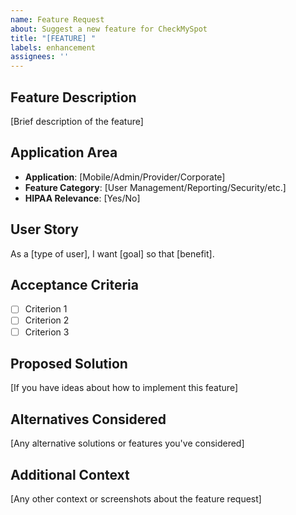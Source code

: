 ```yaml
---
name: Feature Request
about: Suggest a new feature for CheckMySpot
title: "[FEATURE] "
labels: enhancement
assignees: ''
---
```


## Feature Description
[Brief description of the feature]

## Application Area
- **Application**: [Mobile/Admin/Provider/Corporate]
- **Feature Category**: [User Management/Reporting/Security/etc.]
- **HIPAA Relevance**: [Yes/No]

## User Story
As a [type of user], I want [goal] so that [benefit].

## Acceptance Criteria
- [ ] Criterion 1
- [ ] Criterion 2
- [ ] Criterion 3

## Proposed Solution
[If you have ideas about how to implement this feature]

## Alternatives Considered
[Any alternative solutions or features you've considered]

## Additional Context
[Any other context or screenshots about the feature request]
